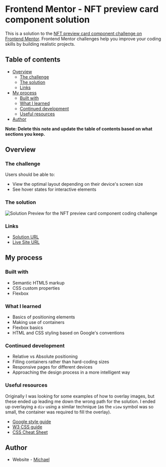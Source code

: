 # Frontend Mentor - NFT preview card component solution

This is a solution to the [NFT preview card component challenge on Frontend Mentor](https://www.frontendmentor.io/challenges/nft-preview-card-component-SbdUL_w0U). Frontend Mentor challenges help you improve your coding skills by building realistic projects. 

## Table of contents

- [Overview](#overview)
  - [The challenge](#the-challenge)
  - [The solution](#the-solution)
  - [Links](#links)
- [My process](#my-process)
  - [Built with](#built-with)
  - [What I learned](#what-i-learned)
  - [Continued development](#continued-development)
  - [Useful resources](#useful-resources)
- [Author](#author)

**Note: Delete this note and update the table of contents based on what sections you keep.**

## Overview

### The challenge

Users should be able to:

- View the optimal layout depending on their device's screen size
- See hover states for interactive elements

### The solution

![Solution Preview for the NFT preview card component coding challenge](https://github.com/maccartm/nft-preview-card-challenge/blob/main/NFT%20card%20thumbnail.png)

### Links

- [Solution URL](https://github.com/maccartm/nft-preview-card-challenge)
- [Live Site URL](https://maccartm.github.io/nft-preview-card-challenge/nft.html)

## My process

### Built with

- Semantic HTML5 markup
- CSS custom properties
- Flexbox

### What I learned

- Basics of positioning elements
- Making use of containers
- Flexbox basics 
- HTML and CSS styling based on Google's conventions

### Continued development

- Relative vs Absolute positioning
- Filling containers rather than hard-coding sizes
- Responsive pages for different devices
- Approaching the design process in a more intelligent way

### Useful resources

Originally I was looking for some examples of how to overlay images, but these ended up leading me down the wrong path for the solution. I ended up overlaying a `div` using a similar technique (as the `view` symbol was so small, the container was required to fill the overlay).

* [Google style guide](https://google.github.io/styleguide/htmlcssguide.html)
* [W3 CSS guide](https://www.w3schools.com/css/default.asp)
* [CSS Cheat Sheet](https://htmlcheatsheet.com/css/)

## Author

- Website - [Michael](https://www.github.com/maccartm)
